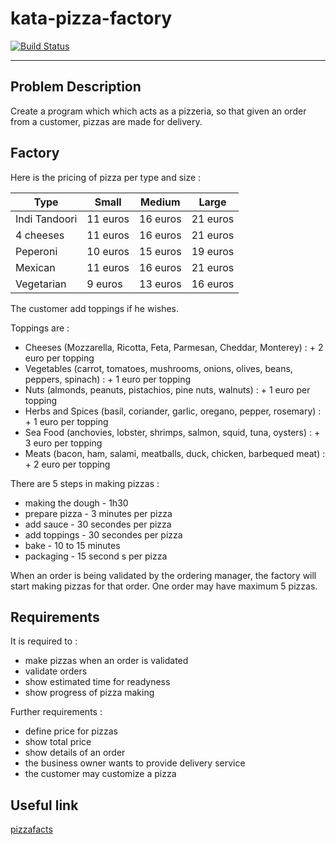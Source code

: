 # kata-pizza-factory

[![Build Status](https://travis-ci.org/jimmy-grande/pizza-factory-wemanity.svg?branch=master)](https://travis-ci.org/jimmy-grande/pizza-factory-wemanity)

---

## Problem Description

Create a program which which acts as a pizzeria, so that given an order from a customer, pizzas are made for delivery.

## Factory

Here is the pricing of pizza per type and size :

| Type          | Small    | Medium   | Large    |
|---            | ---      | ---      | ---      |
| Indi Tandoori | 11 euros | 16 euros | 21 euros |
| 4 cheeses     | 11 euros | 16 euros | 21 euros |
| Peperoni      | 10 euros | 15 euros | 19 euros |
| Mexican       | 11 euros | 16 euros | 21 euros |
| Vegetarian    | 9 euros  | 13 euros | 16 euros |

The customer add toppings if he wishes.

Toppings are :

- Cheeses (Mozzarella, Ricotta, Feta, Parmesan, Cheddar, Monterey) : + 2 euro per topping
- Vegetables (carrot, tomatoes, mushrooms, onions, olives, beans, peppers, spinach) : + 1 euro per topping
- Nuts (almonds, peanuts, pistachios, pine nuts, walnuts) : + 1 euro per topping
- Herbs and Spices (basil, coriander, garlic, oregano, pepper, rosemary) : + 1 euro per topping
- Sea Food (anchovies, lobster, shrimps, salmon, squid, tuna, oysters) : + 3 euro per topping
- Meats (bacon, ham, salami, meatballs, duck, chicken, barbequed meat) : + 2 euro per topping

There are 5 steps in making pizzas :

- making the dough - 1h30
- prepare pizza - 3 minutes per pizza
- add sauce - 30 secondes per pizza
- add toppings - 30 secondes per pizza
- bake - 10 to 15 minutes
- packaging - 15 second s per pizza

When an order is being validated by the ordering manager, the factory will start making pizzas for that order. One order may have maximum 5 pizzas.

## Requirements

It is required to :

- make pizzas when an order is validated
- validate orders
- show estimated time for readyness
- show progress of pizza making

Further requirements :

- define price for pizzas
- show total price
- show details of an order
- the business owner wants to provide delivery service
- the customer may customize a pizza

## Useful link

[pizzafacts](http://www.pizzafacts.net/pizza-making)
